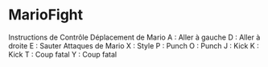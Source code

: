 # MarioFight

Instructions de Contrôle
Déplacement de Mario
A : Aller à gauche
D : Aller à droite
E : Sauter
Attaques de Mario
X : Style
P : Punch
O : Punch
J : Kick
K : Kick
T : Coup fatal
Y : Coup fatal
